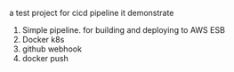 a test project for cicd pipeline
it demonstrate
1. Simple pipeline. for building and deploying to AWS ESB
2. Docker k8s
3. github webhook
4. docker push